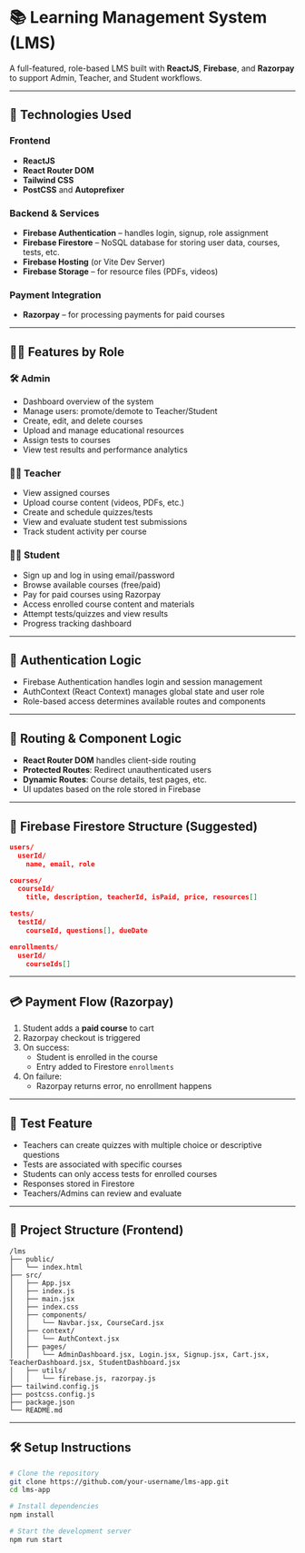 
# 📚 Learning Management System (LMS)

A full-featured, role-based LMS built with **ReactJS**, **Firebase**, and **Razorpay** to support Admin, Teacher, and Student workflows.

---

## 🚀 Technologies Used

### Frontend
- **ReactJS**
- **React Router DOM**
- **Tailwind CSS**
- **PostCSS** and **Autoprefixer**

### Backend & Services
- **Firebase Authentication** – handles login, signup, role assignment
- **Firebase Firestore** – NoSQL database for storing user data, courses, tests, etc.
- **Firebase Hosting** (or Vite Dev Server)
- **Firebase Storage** – for resource files (PDFs, videos)

### Payment Integration
- **Razorpay** – for processing payments for paid courses

---

## 👨‍💼 Features by Role

### 🛠️ Admin
- Dashboard overview of the system
- Manage users: promote/demote to Teacher/Student
- Create, edit, and delete courses
- Upload and manage educational resources
- Assign tests to courses
- View test results and performance analytics

### 👩‍🏫 Teacher
- View assigned courses
- Upload course content (videos, PDFs, etc.)
- Create and schedule quizzes/tests
- View and evaluate student test submissions
- Track student activity per course

### 👨‍🎓 Student
- Sign up and log in using email/password
- Browse available courses (free/paid)
- Pay for paid courses using Razorpay
- Access enrolled course content and materials
- Attempt tests/quizzes and view results
- Progress tracking dashboard

---

## 🔐 Authentication Logic

- Firebase Authentication handles login and session management
- AuthContext (React Context) manages global state and user role
- Role-based access determines available routes and components

---

## 🧠 Routing & Component Logic

- **React Router DOM** handles client-side routing
- **Protected Routes**: Redirect unauthenticated users
- **Dynamic Routes**: Course details, test pages, etc.
- UI updates based on the role stored in Firebase

---

## 📂 Firebase Firestore Structure (Suggested)

```json
users/
  userId/
    name, email, role

courses/
  courseId/
    title, description, teacherId, isPaid, price, resources[]

tests/
  testId/
    courseId, questions[], dueDate

enrollments/
  userId/
    courseIds[]
```

---

## 💳 Payment Flow (Razorpay)

1. Student adds a **paid course** to cart
2. Razorpay checkout is triggered
3. On success:
   - Student is enrolled in the course
   - Entry added to Firestore `enrollments`
4. On failure:
   - Razorpay returns error, no enrollment happens

---

## 🧪 Test Feature

- Teachers can create quizzes with multiple choice or descriptive questions
- Tests are associated with specific courses
- Students can only access tests for enrolled courses
- Responses stored in Firestore
- Teachers/Admins can review and evaluate

---

## 📁 Project Structure (Frontend)

```
/lms
├── public/
│   └── index.html
├── src/
│   ├── App.jsx
│   ├── index.js
│   ├── main.jsx
│   ├── index.css
│   ├── components/
│   │   └── Navbar.jsx, CourseCard.jsx
│   ├── context/
│   │   └── AuthContext.jsx
│   ├── pages/
│   │   └── AdminDashboard.jsx, Login.jsx, Signup.jsx, Cart.jsx, TeacherDashboard.jsx, StudentDashboard.jsx
│   ├── utils/
│   │   └── firebase.js, razorpay.js
├── tailwind.config.js
├── postcss.config.js
├── package.json
└── README.md
```

---

## 🛠️ Setup Instructions

```bash
# Clone the repository
git clone https://github.com/your-username/lms-app.git
cd lms-app

# Install dependencies
npm install

# Start the development server
npm run start
```
